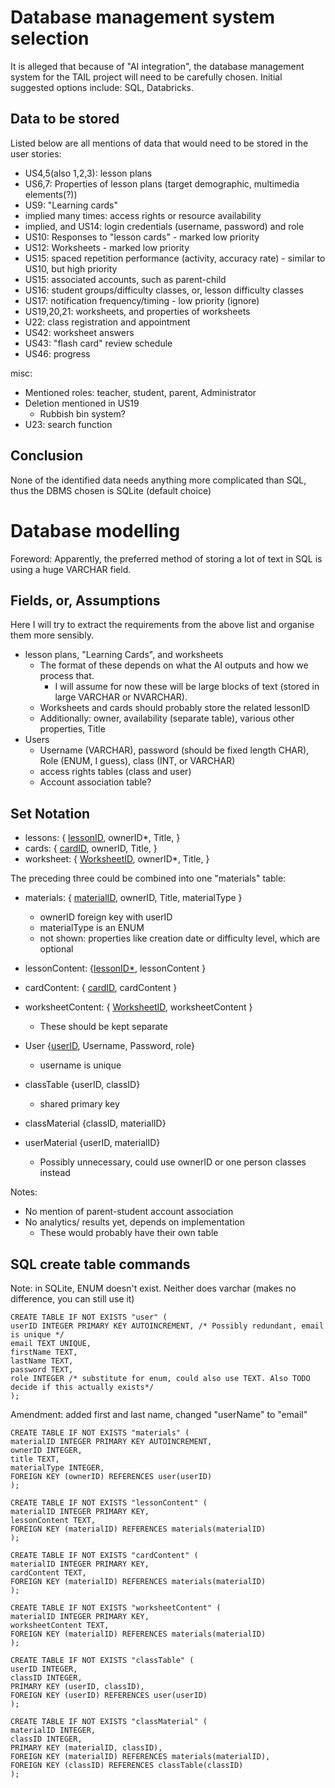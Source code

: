 # Database management system selection
It is alleged that because of "AI integration", the database management system for the TAIL project will need to be carefully chosen. Initial suggested options include: SQL, Databricks.
## Data to be stored 
Listed below are all mentions of data that would need to be stored in the user stories: 
- US4,5(also 1,2,3): lesson plans 
- US6,7: Properties of lesson plans (target demographic, multimedia elements(?))
- US9: "Learning cards" 
- implied many times: access rights or resource availability
- implied, and US14: login credentials (username, password) and role
- US10: Responses to "lesson cards" \- marked low priority
- US12: Worksheets \- marked low priority
- US15: spaced repetition performance (activity, accuracy rate) \- similar to US10, but high priority
- US15: associated accounts, such as parent-child
- US16: student groups/difficulty classes, or, lesson difficulty classes
- US17: notification frequency/timing \- low priority (ignore)
- US19,20,21: worksheets, and properties of worksheets
- U22: class registration and appointment
- US42: worksheet answers
- US43: "flash card" review schedule
- US46: progress

misc:
- Mentioned roles: teacher, student, parent, Administrator
- Deletion mentioned in US19  
  - Rubbish bin system?
- U23: search function

<!--
Low-fidelity sketches:
- 2.0(teacher page): analytics (mentioned U10,U15)
- 3.0(review): lessons, cards, worksheet
-->

## Conclusion
None of the identified data needs anything more complicated than SQL, thus the DBMS chosen is SQLite (default choice)
# Database modelling
Foreword: Apparently, the preferred method of storing a lot of text in SQL is using a huge VARCHAR field.
## Fields, or, Assumptions
Here I will try to extract the requirements from the above list and organise them more sensibly.
- lesson plans, "Learning Cards", and worksheets
  - The format of these depends on what the AI outputs and how we process that.
    - I will assume for now these will be large blocks of text (stored in large VARCHAR or NVARCHAR).
  - Worksheets and cards should probably store the related lessonID
  - Additionally: owner, availability (separate table), various other properties, Title
- Users
  - Username (VARCHAR), password (should be fixed length CHAR), Role (ENUM, I guess), class (INT, or VARCHAR)
  - access rights tables (class and user)
  - Account association table?
 <!-- " you should be able to be in smaller classes within a class!" statements dreamt up by the utterly deranged -->
  
## Set Notation
- lessons: { <u>lessonID</u>, ownerID*, Title, }
- cards: { <u>cardID</u>, ownerID, Title, }
- worksheet: { <u>WorksheetID</u>, ownerID*, Title, }

 The preceding three could be combined into one "materials" table:
- materials: { <u>materialID</u>, ownerID, Title, materialType }
  - ownerID foreign key with userID
  - materialType is an ENUM
  - not shown: properties like creation date or difficulty level, which are optional


- lessonContent: {<u>lessonID*</u>, lessonContent }
- cardContent: { <u>cardID</u>, cardContent }
- worksheetContent: { <u>WorksheetID</u>, worksheetContent }
  - These should be kept separate


- User {<u>userID</u>, Username, Password, role}
  - username is unique


- classTable {userID, classID}
  - shared primary key
- classMaterial {classID, materialID}
- userMaterial {userID, materialID}
  - Possibly unnecessary, could use ownerID or one person classes instead

Notes:
- No mention of parent-student account association
- No analytics/ results yet, depends on implementation
  - These would probably have their own table

## SQL create table commands
Note: in SQLite, ENUM doesn't exist. Neither does varchar (makes no difference, you can still use it)


```
CREATE TABLE IF NOT EXISTS "user" (
userID INTEGER PRIMARY KEY AUTOINCREMENT, /* Possibly redundant, email is unique */
email TEXT UNIQUE,
firstName TEXT,
lastName TEXT,
password TEXT,
role INTEGER /* substitute for enum, could also use TEXT. Also TODO decide if this actually exists*/
);
```
Amendment: added first and last name, changed "userName" to "email"
```
CREATE TABLE IF NOT EXISTS "materials" (
materialID INTEGER PRIMARY KEY AUTOINCREMENT,
ownerID INTEGER,
title TEXT,
materialType INTEGER,
FOREIGN KEY (ownerID) REFERENCES user(userID)
);
```
```
CREATE TABLE IF NOT EXISTS "lessonContent" (
materialID INTEGER PRIMARY KEY,
lessonContent TEXT,
FOREIGN KEY (materialID) REFERENCES materials(materialID)
);
```
```
CREATE TABLE IF NOT EXISTS "cardContent" (
materialID INTEGER PRIMARY KEY,
cardContent TEXT,
FOREIGN KEY (materialID) REFERENCES materials(materialID)
);
```
```
CREATE TABLE IF NOT EXISTS "worksheetContent" (
materialID INTEGER PRIMARY KEY,
worksheetContent TEXT,
FOREIGN KEY (materialID) REFERENCES materials(materialID)
);
```
```
CREATE TABLE IF NOT EXISTS "classTable" (
userID INTEGER,
classID INTEGER,
PRIMARY KEY (userID, classID),
FOREIGN KEY (userID) REFERENCES user(userID)
);
```
```
CREATE TABLE IF NOT EXISTS "classMaterial" (
materialID INTEGER,
classID INTEGER,
PRIMARY KEY (materialID, classID),
FOREIGN KEY (materialID) REFERENCES materials(materialID),
FOREIGN KEY (classID) REFERENCES classTable(classID)
);
```